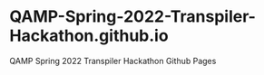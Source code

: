 # QAMP-Spring-2022-Transpiler-Hackathon.github.io
QAMP Spring 2022 Transpiler Hackathon Github Pages
